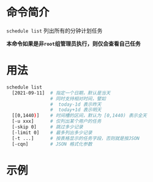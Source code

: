 # 命令简介 

`schedule list` 列出所有的分钟计划任务

**本命令如果是非`root`组管理员执行，则仅会查看自己任务**

# 用法

```bash
schedule list
  [2021-09-11]  # 指定一个日期，默认是当天
                # 同时支持相对时间，譬如
                #  today-1d 表示昨天
                #  today+1d 表示明天
  [[0,1440)]    # 时间槽的区间，默认为 [0,1440) 表示全天
  [-u xxx]      # 仅列出某个用户的任务
  [-skip 0]     # 跳过多少记录
  [-limit 0]    # 最多列出多少记录
  [-t ...]      # 按表格显示的任务字段，否则就是按JSON
  [-cqn]        # JSON 格式化参数
```

# 示例

```bash
```